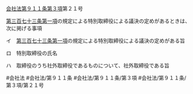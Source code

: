 [会社法第９１１条第３項](会社法＿＿＿＿第９１１条第３項)第２１号

[第三百七十三条第一項](会社法＿＿＿＿第３７３条第１項)の規定による特別取締役による議決の定めがあるときは、次に掲げる事項

イ　[第三百七十三条第一項](会社法＿＿＿＿第３７３条第１項)の規定による特別取締役による議決の定めがある旨

ロ　特別取締役の氏名

ハ　取締役のうち社外取締役であるものについて、社外取締役である旨


#会社法
#会社法/第９１１条
#会社法/第９１１条/第３項
#会社法/第９１１条/第３項/第２１号
